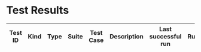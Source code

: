 # Test Results

| Test ID | Kind | Type | Suite | Test Case | Description | Last successful run | Runtime | Latest result |
| ----- | ----- | ----- | ----- | ----- | ----- | ----- | ----- | ----- |
